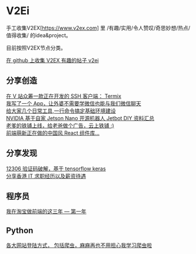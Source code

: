 # V2Ei
手工收集V2EX[https://www.v2ex.com] 里 /有趣/实用/令人赞叹/奇思妙想/热点/值得收集/ 的idea&project。  

目前按照V2EX节点分类。  

[在 github 上收集 V2EX 有趣的帖子 v2ei](https://www.v2ex.com/t/550286)  

## 分享创造
[在 V 站众筹一款正在开发的 SSH 客户端： Termix](https://www.v2ex.com/t/549770)  
[我写了一个 App，让外婆不需要学微信也能与我们微信聊天](https://www.v2ex.com/t/549458)  
[给大家几个日常工具,一行命令搞定基础环境建设](https://www.v2ex.com/t/514417)  
[NVIDIA 基于自家 Jetson Nano 开源机器人 Jetbot DIY 资料汇总](https://www.v2ex.com/t/549223)  
[老爹的铁铺上线，给老爸做个广告，云上铁铺 :)](https://www.v2ex.com/t/532913)  
[前端萌新正在做的中国风 React 组件库...](https://www.v2ex.com/t/550681)  

## 分享发现
[12306 验证码破解，基于 tensorflow keras](https://www.v2ex.com/t/537693)  
[分享香港 IT 求职经历以及薪资待遇](https://www.v2ex.com/t/550195)  

## 程序员
[我在淘宝做前端的这三年 — 第一年](https://www.v2ex.com/t/538715)  


## Python
[各大网站登陆方式， 包括爬虫，麻麻再也不用担心我学习爬虫啦](https://www.v2ex.com/t/541987)  



